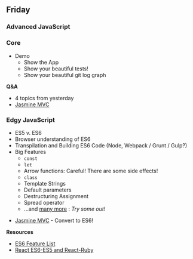 ## Friday
### Advanced JavaScript

### Core

- Demo
  - Show the App
  - Show your beautiful tests!
  - Show your beautiful git log graph

**Q&A**
- 4 topics from yesterday
- [Jasmine MVC](../../../../jasmine-mvc-challenge)

### Edgy JavaScript

* ES5 v. ES6
* Browser understanding of ES6
* Transpilation and Building ES6 Code (Node, Webpack / Grunt / Gulp?)
* Big Features
    * `const`
    * `let`
    * Arrow functions: Careful! There are some side effects!
    * `class`
    * Template Strings
    * Default parameters
    * Destructuring Assignment
    * Spread operator
    * ...and [many more][es6f] : _Try some out!_

- [Jasmine MVC](../../../../jasmine-mvc-challenge) - Convert to ES6!

**Resources**
- [ES6 Feature List][es6f]
- [React ES6-ES5 and React-Ruby](http://panw.weebly.com/programming/translation-for-react-es5-es6-and-if-react-was-in-ruby)

[es6f]: http://es6-features.org
